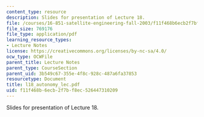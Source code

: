 ```yaml
---
content_type: resource
description: Slides for presentation of Lecture 18.
file: /courses/16-851-satellite-engineering-fall-2003/f11f468b6ecb2f7bf8ec526447310209_l18_autonomy_lec.pdf
file_size: 769176
file_type: application/pdf
learning_resource_types:
- Lecture Notes
license: https://creativecommons.org/licenses/by-nc-sa/4.0/
ocw_type: OCWFile
parent_title: Lecture Notes
parent_type: CourseSection
parent_uid: 3b549c67-355e-4f8c-928c-487a6fa37853
resourcetype: Document
title: l18_autonomy_lec.pdf
uid: f11f468b-6ecb-2f7b-f8ec-526447310209
---
```

Slides for presentation of Lecture 18.